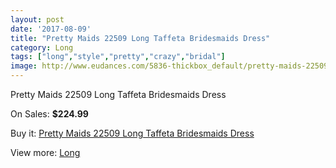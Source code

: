 ```yaml
---
layout: post
date: '2017-08-09'
title: "Pretty Maids 22509 Long Taffeta Bridesmaids Dress"
category: Long
tags: ["long","style","pretty","crazy","bridal"]
image: http://www.eudances.com/5836-thickbox_default/pretty-maids-22509-long-taffeta-bridesmaids-dress.jpg
---
```

Pretty Maids 22509 Long Taffeta Bridesmaids Dress

On Sales: **$224.99**
<a href="https://www.eudances.com/en/long/2050-pretty-maids-22509-long-taffeta-bridesmaids-dress.html"><amp-img layout="responsive" width="600" height="600" src="//www.eudances.com/5836-thickbox_default/pretty-maids-22509-long-taffeta-bridesmaids-dress.jpg" alt="Pretty Maids 22509 Long Taffeta Bridesmaids Dress 0" /></a>
<a href="https://www.eudances.com/en/long/2050-pretty-maids-22509-long-taffeta-bridesmaids-dress.html"><amp-img layout="responsive" width="600" height="600" src="//www.eudances.com/5837-thickbox_default/pretty-maids-22509-long-taffeta-bridesmaids-dress.jpg" alt="Pretty Maids 22509 Long Taffeta Bridesmaids Dress 1" /></a>

Buy it: [Pretty Maids 22509 Long Taffeta Bridesmaids Dress](https://www.eudances.com/en/long/2050-pretty-maids-22509-long-taffeta-bridesmaids-dress.html "Pretty Maids 22509 Long Taffeta Bridesmaids Dress")

View more: [Long](https://www.eudances.com/en/21-long "Long")